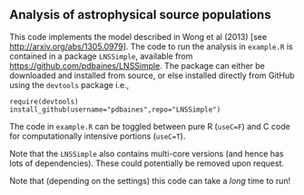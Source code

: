 
## Analysis of astrophysical source populations

This code implements the model described in Wong et al (2013)
[see <http://arxiv.org/abs/1305.0979>]. The code to run
the analysis in `example.R` is contained in a package
`LNSSimple`, available from <https://github.com/pdbaines/LNSSimple>.
The package can either be downloaded and installed from source,
or else installed directly from GitHub using the `devtools` package
i.e., 

    require(devtools)
    install_github(username="pdbaines",repo="LNSSimple")

The code in `example.R` can be toggled between pure R (`useC=F`)
and C code for computationally intensive portions (`useC=T`). 

Note that the `LNSSimple` also contains multi-core versions
(and hence has lots of dependencies). These could potentially
be removed upon request.

Note that (depending on the settings) this code can take a *long* time to run! 

